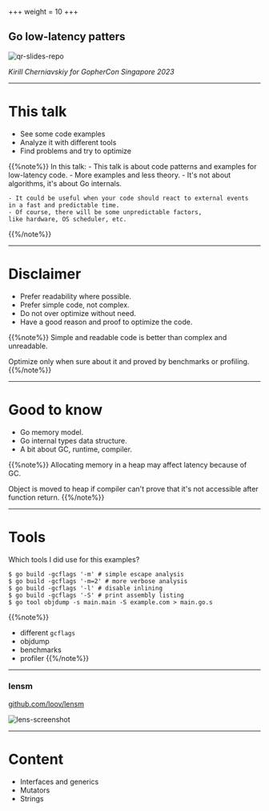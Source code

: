 +++
weight = 10
+++

## Go low-latency patters

![qr-slides-repo](images/qr-slides-repo.png)

*Kirill Cherniavskiy for
GopherCon Singapore 2023*

---

# This talk

 - See some code examples
 - Analyze it with different tools
 - Find problems and try to optimize

{{%note%}}
    In this  talk:
     - This talk is about code patterns and examples
     for low-latency code.
     - More examples and less theory.
     - It's not about algorithms, it's about Go internals.

    - It could be useful when your code should react to external events
    in a fast and predictable time.
    - Of course, there will be some unpredictable factors,
    like hardware, OS scheduler, etc.
{{%/note%}}

---

# Disclaimer

 - Prefer readability where possible.
 - Prefer simple code, not complex.
 - Do not over optimize without need.
 - Have a good reason and proof to optimize the code.

{{%note%}}
Simple and readable code is better than
complex and unreadable.

Optimize only when sure about it and proved
by benchmarks or profiling.
{{%/note%}}

---

# Good to know

 - Go memory model.
 - Go internal types data structure.
 - A bit about GC, runtime, compiler.

{{%note%}}
Allocating memory in a heap may affect latency because of GC.

Object is moved to heap if compiler can't prove that
it's not accessible after function return.
{{%/note%}}

---

# Tools

Which tools I did use for this examples?


```sh{1-4|5}
$ go build -gcflags '-m' # simple escape analysis
$ go build -gcflags '-m=2' # more verbose analysis
$ go build -gcflags '-l' # disable inlining
$ go build -gcflags '-S' # print assembly listing
$ go tool objdump -s main.main -S example.com > main.go.s
```

{{%note%}}
 - different `gcflags`
 - objdump
 - benchmarks
 - profiler
{{%/note%}}

---

### lensm

[github.com/loov/lensm](https://github.com/loov/lensm)

![lens-screenshot](images/lensm.png)

---

# Content

 - Interfaces and generics
 - Mutators
 - Strings
